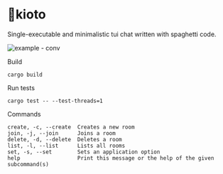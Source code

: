 # 💬kioto

Single-executable and minimalistic tui chat written with spaghetti code.

![example - conv](https://github.com/user-attachments/assets/2eb152d1-0c9c-46d7-a244-ec0a314a5f90)

Build
```
cargo build
```

Run tests
```
cargo test -- --test-threads=1
```

Commands
```
create, -c, --create  Creates a new room
join, -j, --join      Joins a room
delete, -d, --delete  Deletes a room
list, -l, --list      Lists all rooms
set, -s, --set        Sets an application option
help                  Print this message or the help of the given subcommand(s)
```
